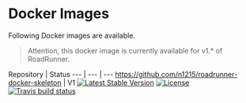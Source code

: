 # Docker Images
Following Docker images are available.

> Attention, this docker image is currently available for v1.* of RoadRunner.

Repository | Status
--- | --- | ---
https://github.com/n1215/roadrunner-docker-skeleton | V1 [![Latest Stable Version](https://poser.pugx.org/n1215/roadrunner-docker-skeleton/v/stable)](https://packagist.org/packages/n1215/roadrunner-docker-skeleton) [![License](https://poser.pugx.org/n1215/roadrunner-docker-skeleton/license)](https://packagist.org/packages/n1215/roadrunner-docker-skeleton) [![Travis build status](https://travis-ci.org/n1215/roadrunner-docker-skeleton.svg?branch=master)](https://travis-ci.org/n1215/roadrunner-docker-skeleton)

   